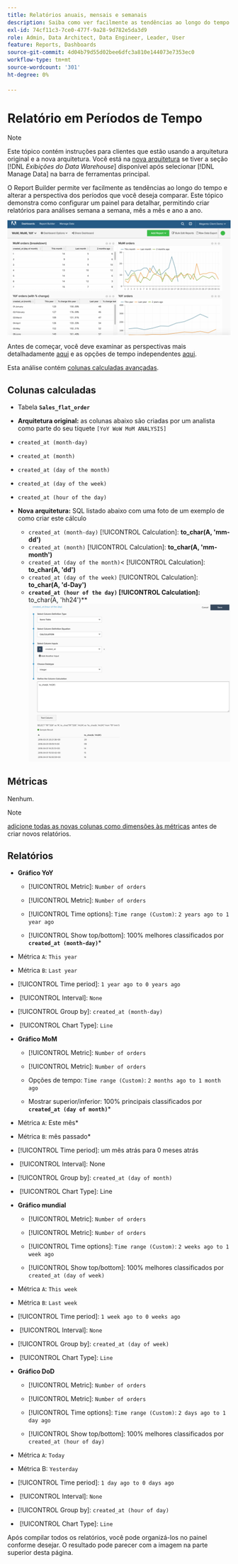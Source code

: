```yaml
---
title: Relatórios anuais, mensais e semanais
description: Saiba como ver facilmente as tendências ao longo do tempo e alterar a perspectiva de períodos que você pode querer comparar.
exl-id: 74cf11c3-7ce0-477f-9a28-9d782e5da3d9
role: Admin, Data Architect, Data Engineer, Leader, User
feature: Reports, Dashboards
source-git-commit: 4d04b79d55d02bee6dfc3a810e144073e7353ec0
workflow-type: tm+mt
source-wordcount: '301'
ht-degree: 0%

---
```


# Relatório em Períodos de Tempo

>[!NOTE]
>
>Este tópico contém instruções para clientes que estão usando a arquitetura original e a nova arquitetura. Você está na [nova arquitetura](../../administrator/account-management/new-architecture.md) se tiver a seção [!DNL _Exibições do Data Warehouse_] disponível após selecionar [!DNL Manage Data] na barra de ferramentas principal.

O Report Builder permite ver facilmente as tendências ao longo do tempo e alterar a perspectiva dos períodos que você deseja comparar. Este tópico demonstra como configurar um painel para detalhar, permitindo criar relatórios para análises semana a semana, mês a mês e ano a ano.

![Painel que mostra comparações entre semanas, meses e anos](../../assets/Wow__mom__yoy.png)

Antes de começar, você deve examinar as perspectivas mais detalhadamente [aqui](../../tutorials/using-visual-report-builder.md) e as opções de tempo independentes [aqui](../../tutorials/time-options-visual-rpt-bldr.md).

Esta análise contém [colunas calculadas avançadas](../data-warehouse-mgr/adv-calc-columns.md).

## Colunas calculadas

* Tabela **`Sales_flat_order`**
* **Arquitetura original:** as colunas abaixo são criadas por um analista como parte do seu tíquete `[YoY WoW MoM ANALYSIS]`
* `created_at (month-day)`
* `created_at (month)`
* `created_at (day of the month)`
* `created_at (day of the week)`
* `created_at (hour of the day)`

* **Nova arquitetura:** SQL listado abaixo com uma foto de um exemplo de como criar este cálculo
   * `created_at (month-day)` [!UICONTROL Calculation]: **to_char(A, &#39;mm-dd&#39;)**
   * `created_at (month)` [!UICONTROL Calculation]: **to_char(A, &#39;mm-month&#39;)**
   * `created_at (day of the month)`&lt; [!UICONTROL Calculation]: **to_char(A, &#39;dd&#39;)**
   * `created_at (day of the week)` [!UICONTROL Calculation]: **to_char(A, &#39;d-Day&#39;)**
   * **`created_at (hour of the day)` [!UICONTROL Calculation]: &#x200B;** to_char(A, &#39;hh24&#39;)**
     ![Criar interface de coluna calculada no Data Warehouse Manager](../../assets/new-arch-create-calc.png)

## Métricas

Nenhum.

>[!NOTE]
>
>[adicione todas as novas colunas como dimensões às métricas](../data-warehouse-mgr/manage-data-dimensions-metrics.md) antes de criar novos relatórios.

## Relatórios

* **Gráfico YoY**
   * [!UICONTROL Metric]: `Number of orders`

   * [!UICONTROL Metric]: `Number of orders`
   * [!UICONTROL Time options]: `Time range (Custom)`: `2 years ago to 1 year ago`

   * [!UICONTROL Show top/bottom]: 100% melhores classificados por **`created_at (month-day)`***

* Métrica `A`: `This year`
* Métrica `B`: `Last year`
* [!UICONTROL Time period]: `1 year ago to 0 years ago`
* &#x200B;
  [!UICONTROL Interval]: `None`
* [!UICONTROL Group by]: `created_at (month-day)`
* &#x200B;
  [!UICONTROL Chart Type]: `Line`

* **Gráfico MoM**
   * [!UICONTROL Metric]: `Number of orders`

   * [!UICONTROL Metric]: `Number of orders`
   * Opções de tempo: `Time range (Custom)`: `2 months ago to 1 month ago`

   * Mostrar superior/inferior: 100% principais classificados por **`created_at (day of month)`***

* Métrica `A`: Este mês*
* Métrica `B`: mês passado*
* [!UICONTROL Time period]: um mês atrás para 0 meses atrás
* &#x200B;
  [!UICONTROL Interval]: None
* [!UICONTROL Group by]: `created_at (day of month)`
* &#x200B;
  [!UICONTROL Chart Type]: Line

* **Gráfico mundial**
   * [!UICONTROL Metric]: `Number of orders`

   * [!UICONTROL Metric]: `Number of orders`
   * [!UICONTROL Time options]: `Time range (Custom)`: `2 weeks ago to 1 week ago`

   * [!UICONTROL Show top/bottom]: 100% melhores classificados por `created_at (day of week)`

* Métrica `A`: `This week`
* Métrica `B`: `Last week`
* [!UICONTROL Time period]: `1 week ago to 0 weeks ago`
* &#x200B;
  [!UICONTROL Interval]: `None`
* [!UICONTROL Group by]: `created_at (day of week)`
* &#x200B;
  [!UICONTROL Chart Type]: `Line`

* **Gráfico DoD**
   * [!UICONTROL Metric]: `Number of orders`

   * [!UICONTROL Metric]: `Number of orders`
   * [!UICONTROL Time options]: `Time range (Custom)`: `2 days ago to 1 day ago`

   * [!UICONTROL Show top/bottom]: 100% melhores classificados por `created_at (hour of day)`

* Métrica `A`: `Today`
* Métrica B: `Yesterday`
* [!UICONTROL Time period]: `1 day ago to 0 days ago`
* &#x200B;
  [!UICONTROL Interval]: `None`
* [!UICONTROL Group by]: `created_at (hour of day)`
* &#x200B;
  [!UICONTROL Chart Type]: `Line`

Após compilar todos os relatórios, você pode organizá-los no painel conforme desejar. O resultado pode parecer com a imagem na parte superior desta página.

